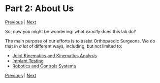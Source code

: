 # Part 2: About Us
[Previous](https://github.com/BRIO-lab/brio-lab-onboarding/blob/main/General/Part_1.md) | [Next]()

So, now you might be wondering: what _exactly_ does this lab do?

The main purpose of our efforts is to assist Orthopaedic Surgeons. We do that in _a lot_ of different ways, including, but not limited to:

   * [Joint Kinematics and Kinematics Analysis](https://github.com/BRIO-lab/brio-lab-onboarding/blob/main/General/resources/kinematics.md)
   * [Implant Testing]()
   * [Robotics and Controls Systems](https://github.com/BRIO-lab/brio-lab-onboarding/blob/main/General/resources/robotics.md)

[Previous](https://github.com/BRIO-lab/brio-lab-onboarding/blob/main/General/Part_1.md) | [Next]()